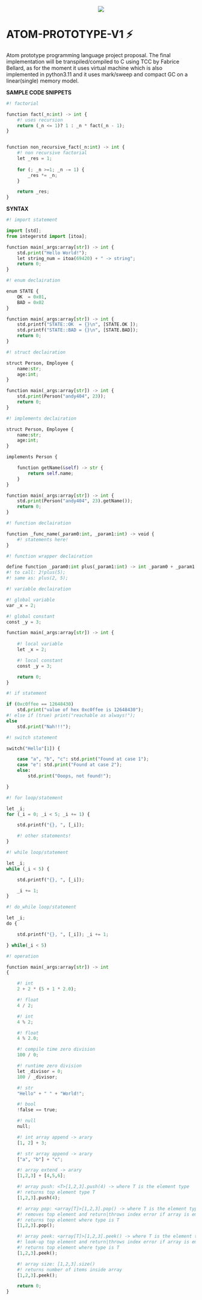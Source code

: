 
<p align="center">
    <img src="https://icons.iconarchive.com/icons/papirus-team/papirus-apps/128/atom-beta-icon.png"/>
    <!-- copyright papirus icon -->
</p>

# ATOM-PROTOTYPE-V1 ⚡
<p>
    Atom prototype programming language project proposal.
    The final implementation will be transpiled/compiled to C using TCC by Fabrice Bellard, as for the moment it uses virtual machine which is also implemented in python3.11 and it uses mark/sweep and compact GC on a linear(single) memory model.
</p>

**SAMPLE CODE SNIPPETS**
```python
#! factorial

function fact(_n:int) -> int {
    #! uses recursion
    return (_n <= 1)? 1 : _n * fact(_n - 1);
}


function non_recursive_fact(_n:int) -> int {
    #! non recursive factorial
    let _res = 1;
    
    for (; _n >=1; _n -= 1) {
        _res *= _n;
    }

    return _res;
}
```

**SYNTAX**
```python
#! import statement

import [std];
from integerstd import [itoa];

function main(_args:array[str]) -> int {
    std.print("Hello World!");
    let string_num = itoa(69420) + " -> string";
    return 0;
}
```

```python
#! enum declairation

enum STATE {
    OK  = 0x01,
    BAD = 0x02
}

function main(_args:array[str]) -> int {
    std.printf("STATE::OK  = {}\n", [STATE.OK ]);
    std.printf("STATE::BAD = {}\n", [STATE.BAD]);
    return 0;
}
```

```python
#! struct declairation

struct Person, Employee {
    name:str;
    age:int;
}

function main(_args:array[str]) -> int {
    std.print(Person("andy404", 23));
    return 0;
}
```

```python
#! implements declairation

struct Person, Employee {
    name:str;
    age:int;
}

implements Person {

    function getName(&self) -> str {
        return self.name;
    }
}

function main(_args:array[str]) -> int {
    std.print(Person("andy404", 23).getName());
    return 0;
}
```

```python
#! function declairation

function _func_name(_param0:int, _param1:int) -> void {
    #! statements here!
}
```

```python
#! function wrapper declairation

define function _param0:int plus(_param1:int) -> int _param0 + _param1 ;
#! to call: 2!plus(5);
#! same as: plus(2, 5);
```

```python
#! variable declairation

#! global variable
var _x = 2;

#! global constant
const _y = 3;

function main(_args:array[str]) -> int {
    
    #! local variable
    let _x = 2;

    #! local constant
    const _y = 3;

    return 0;
}
```

```python
#! if statement

if (0xc0ffee == 12648430)
    std.print("value of hex 0xc0ffee is 12648430");
#! else if (true) print("reachable as always!");
else 
    std.print("Nah!!!");
```

```python
#! switch statement

switch("Hello"[1]) {

    case "a", "b", "c": std.print("Found at case 1");
    case "e": std.print("Found at case 2");
    else:
        std.print("Ooops, not found!");

}
```

```python
#! for loop/statement

let _i;
for (_i = 0; _i < 5; _i += 1) {

    std.printf("{}, ", [_i]);

    #! other statements!
}
```

```python
#! while loop/statement

let _i;
while (_i < 5) {

    std.printf("{}, ", [_i]);

    _i += 1;
}
```

```python
#! do_while loop/statement

let _i;
do {

    std.printf("{}, ", [_i]); _i += 1;

} while(_i < 5)
```

```python
#! operation

function main(_args:array[str]) -> int
{

    #! int
    2 + 2 * (5 + 1 * 2.0);

    #! float
    4 / 2;

    #! int
    4 % 2;

    #! float
    4 % 2.0;

    #! compile time zero division
    100 / 0;

    #! runtime zero division
    let _divisor = 0;
    100 / _divisor;

    #! str
    "Hello" + " " + "World!";

    #! bool
    !false == true;

    #! null
    null;

    #! int array append -> arary
    [1, 2] + 3;

    #! str array append -> arary
    ["a", "b"] + "c";

    #! array extend -> arary
    [1,2,3] + [4,5,6];

    #! array push: <T>[1,2,3].push(4) -> where T is the element type
    #! returns top element type T
    [1,2,3].push(4);

    #! array pop: <array[T]>[1,2,3].pop() -> where T is the element type
    #! removes top element and return|throws index error if array is empty
    #! returns top element where type is T
    [1,2,3].pop();

    #! array peek: <array[T]>[1,2,3].peek() -> where T is the element type
    #! look-up top element and return|throws index error if array is empty
    #! returns top element where type is T
    [1,2,3].peek();

    #! array size: [1,2,3].size()
    #! returns number of items inside array
    [1,2,3].peek();

    return 0;
}
```